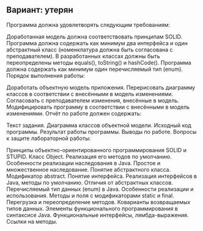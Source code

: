 ## Вариант: утерян

Программа должна удовлетворять следующим требованиям:

Доработанная модель должна соответствовать принципам SOLID.
Программа должна содержать как минимум два интерфейса и один абстрактный класс (номенклатура должна быть согласована с преподавателем).
В разработанных классах должны быть переопределены методы equals(), toString() и hashCode().
Программа должна содержать как минимум один перечисляемый тип (enum).
Порядок выполнения работы:

Доработать объектную модель приложения.
Перерисовать диаграмму классов в соответствии с внесёнными в модель изменениями.
Согласовать с преподавателем изменения, внесённые в модель.
Модифицировать программу в соответствии с внесёнными в модель изменениями.
Отчёт по работе должен содержать:

Текст задания.
Диаграмма классов объектной модели.
Исходный код программы.
Результат работы программы.
Выводы по работе.
Вопросы к защите лабораторной работы:

Принципы объектно-ориентированного программирования SOLID и STUPID.
Класс Object. Реализация его методов по умолчанию.
Особенности реализации наследования в Java. Простое и множественное наследование.
Понятие абстрактного класса. Модификатор abstract.
Понятие интерфейса. Реализация интерфейсов в Java, методы по умолчанию. Отличия от абстрактных классов.
Перечисляемый тип данных (enum) в Java. Особенности реализации и использования.
Методы и поля с модификаторами static и final.
Перегрузка и переопределение методов. Коварианты возвращаемых типов данных.
Элементы функционального программирования в синтаксисе Java. Функциональные интерфейсы, лямбда-выражения. Ссылки на методы.
